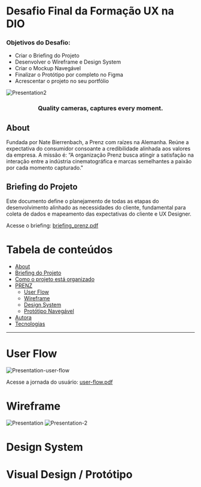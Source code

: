 <!-- Project Title & Desc--> 
<h1> Desafio Final da Formação UX na DIO</h1>

<h3> Objetivos do Desafio: </h3>
<ul> 
  <li> Criar o Briefing do Projeto </li>
  <li> Desenvolver o Wireframe e Design System</li> 
  <li> Criar o Mockup Navegável</li>
  <li> Finalizar o Protótipo por completo no Figma</li>
  <li> Acrescentar o projeto no seu portfólio</li>
</ul>

<!-- Prenz Logo Image-->
![Presentation2](https://user-images.githubusercontent.com/110192683/215584001-c7ef8ced-e122-469e-a5b5-a285cef6bbbe.png)

<h3 align="center">
    Quality cameras, captures every moment.
</h3>

## About
Fundada por Nate Bierrenbach, a Prenz com raízes na Alemanha. Reúne a expectativa do consumidor consoante a credibilidade alinhada aos valores da empresa. A missão é: “A organização Prenz busca atingir a satisfação na interação entre a indústria cinematográfica e marcas semelhantes a paixão por cada momento capturado."

## Briefing do Projeto
Este documento define o planejamento de todas as etapas do desenvolvimento alinhado as necessidades do cliente, fundamental para coleta de dados e mapeamento das expectativas do cliente e UX Designer.

Acesse o briefing: [briefing_prenz.pdf](https://github.com/ingridhermann/desafio-ux-dio/files/10539212/Briefing_Prenz.pdf)

Tabela de conteúdos
=================
<!--ts-->
   * [About](#Sobre)
   * [Briefing do Projeto](#briefing-do-projeto)
   * [Como o projeto está organizado](#como-o-projeto-esta-organizado)
   * [PRENZ](#prenz)
      * [User Flow](#user-flow)
      * [Wireframe](#wireframe)
      * [Design System](#design-system)
      * [Protótipo Navegável](#prototipo-navegavel)
   * [Autora](#autora)
   * [Tecnologias](#tecnologias)
<!--te-->

<hr></hr>

<h1>User Flow</h1>

![Presentation-user-flow](https://user-images.githubusercontent.com/110192683/215759964-a160426d-1913-45e3-91ba-83fd92bdd9cd.png)

Acesse a jornada do usuário: [user-flow.pdf](https://github.com/ingridhermann/desafio-ux-dio/files/10546335/Presentation-user-flow-pdf.pdf)

<h1>Wireframe</h1>

![Presentation](https://user-images.githubusercontent.com/110192683/215580126-fd41e8c5-1e8b-42fe-ac56-6bcf8c5ed1a1.png)
![Presentation-2](https://user-images.githubusercontent.com/110192683/215580689-d3819621-0251-4221-9da8-3bd1355f950b.png)


<h1>Design System</h1>


<h1>Visual Design / Protótipo</h1>





